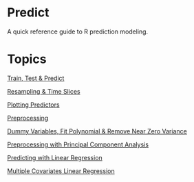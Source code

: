 Predict
================

A quick reference guide to R prediction modeling.

# Topics

[Train, Test & Predict](./models/predict01.md)

[Resampling & Time Slices](./models/predict02.md)

[Plotting Predictors](./models/plot_predictors.md)

[Preprocessing](./models/preprocessing.md)

[Dummy Variables, Fit Polynomial & Remove Near Zero
Variance](./models/covariate_creation.md)

[Preprocessing with Principal Component
Analysis](./models/preprocessing_PCA.md)

[Predicting with Linear Regression](./models/regression.md)

[Multiple Covariates Linear Regression](./models/multivar_regression.md)
